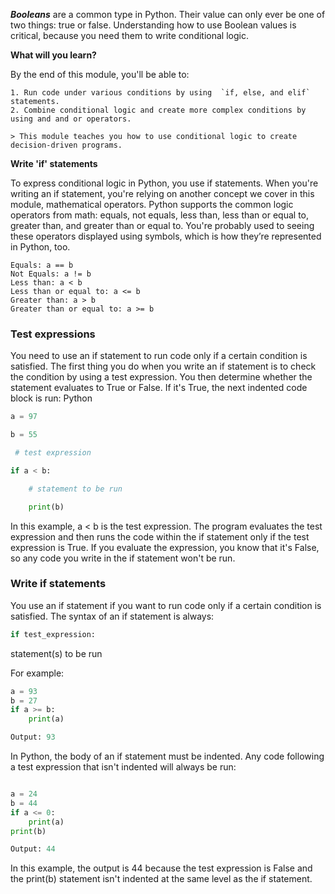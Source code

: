 ***Booleans*** are a common type in Python. Their value can only ever be one of two things: true or false. Understanding how to use Boolean values is critical, because you need them to write conditional logic.

**What will you learn?**

By the end of this module, you'll be able to:

    1. Run code under various conditions by using  `if, else, and elif` statements.
    2. Combine conditional logic and create more complex conditions by using and and or operators.

    > This module teaches you how to use conditional logic to create decision-driven programs.


**Write 'if' statements**


To express conditional logic in Python, you use if statements. When you're writing an if statement, you're relying on another concept we cover in this module, mathematical operators. Python supports the common logic operators from math: equals, not equals, less than, less than or equal to, greater than, and greater than or equal to. You're probably used to seeing these operators displayed using symbols, which is how they’re represented in Python, too.

    Equals: a == b
    Not Equals: a != b
    Less than: a < b
    Less than or equal to: a <= b
    Greater than: a > b
    Greater than or equal to: a >= b

### Test expressions

You need to use an if statement to run code only if a certain condition is satisfied. The first thing you do when you write an if statement is to check the condition by using a test expression. You then determine whether the statement evaluates to True or False. If it's True, the next indented code block is run:
Python

```python
a = 97
```
```python
b = 55
```
```python
 # test expression
 ```
```python
if a < b:
```
```python
    # statement to be run
 ```

```python
    print(b)
```

In this example, a < b is the test expression. The program evaluates the test expression and then runs the code within the if statement only if the test expression is True. If you evaluate the expression, you know that it's False, so any code you write in the if statement won't be run.


### Write if statements

You use an if statement if you want to run code only if a certain condition is satisfied. The syntax of an if statement is always:

```python
if test_expression:
```
  statement(s) to be run

For example:

```python
a = 93
b = 27
if a >= b:
    print(a)

Output: 93
```

In Python, the body of an if statement must be indented. Any code following a test expression that isn't indented will always be run:
```Python

a = 24
b = 44
if a <= 0:
    print(a)
print(b)

Output: 44
```

In this example, the output is 44 because the test expression is False and the print(b) statement isn't indented at the same level as the if statement.